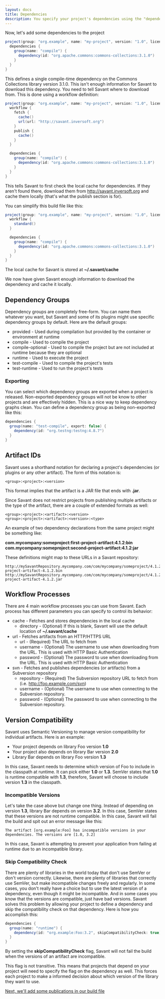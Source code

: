 ```yaml
---
layout: docs
title: Dependencies
description: You specify your project's dependencies using the "dependencies" definition in the build file. 
---
```


Now, let's add some dependencies to the project

~~~~ groovy
project(group: "org.example", name: "my-project", version: "1.0", licenses: ["ApacheV2_0"]) {
  dependencies {
    group(name: "compile") {
      dependency(id: "org.apache.commons:commons-collections:3.1.0")
    }
  }
}
~~~~ 

This defines a single compile-time dependency on the Commons Collections library version 3.1.0. This isn't enough information for Savant to download this dependency. You need to tell Savant where to download from. This is done using a workflow definition:

~~~~ groovy
project(group: "org.example", name: "my-project", version: "1.0", licenses: ["ApacheV2_0"]) {
  workflow {
    fetch {
      cache()
      url(url: "http://savant.inversoft.org")
    }
    publish {
      cache()
    }
  }

  dependencies {
    group(name: "compile") {
      dependency(id: "org.apache.commons:commons-collections:3.1.0")
    }
  }
}
~~~~ 

This tells Savant to first check the local cache for dependencies. If they aren't found there, download them from http://savant.inversoft.org and cache them locally (that's what the publish section is for).

You can simplify this build file like this:

~~~~ groovy
project(group: "org.example", name: "my-project", version: "1.0", licenses: ["ApacheV2_0"]) {
  workflow {
    standard()
  }

  dependencies {
    group(name: "compile") {
      dependency(id: "org.apache.commons:commons-collections:3.1.0")
    }
  }
}
~~~~ 

The local cache for Savant is stored at **~/.savant/cache**

We now have given Savant enough information to download the dependency and cache it locally.


## Dependency Groups

Dependency groups are completely free-form. You can name them whatever you want, but Savant and some of its plugins might use specific dependency groups by default. Here are the default groups:

* provided - Used during compilation but provided by the container or environment at runtime
* compile - Used to compile the project
* compile-optional - Used to compile the project but are not included at runtime because they are optional
* runtime - Used to execute the project
* test-compile - Used to compile the project's tests
* test-runtime - Used to run the project's tests

### Exporting

You can select which dependency groups are exported when a project is released. Non-exported dependency groups will not be know to other projects and are effectively hidden. This is a nice way to keep dependency graphs clean. You can define a dependency group as being non-exported like this:

~~~~ groovy
dependencies {
  group(name: "test-compile", export: false) {
    dependency(id: "org.testng:testng:4.8.7")
  }
}
~~~~ 


## Artifact IDs

Savant uses a shorthand notation for declaring a project's dependencies (or plugins or any other artifact). The form of this notation is:

~~~~ 
<group>:<project>:<version>
~~~~ 

This format implies that the artifact is a JAR file that ends with **.jar**.

Since Savant does not restrict projects from publishing multiple artifacts or the type of the artifact, there are a couple of extended formats as well:

~~~~ 
<group>:<project>:<artifact>:<version>
<group>:<project>:<artifact>:<version>:<type>
~~~~ 

An example of two dependency declarations from the same project might be something like:

**com.mycompany:someproject:first-project-artifact:4.1.2:bin**
**com.mycompany:someproject:second-project-artifact:4.1.2:jar**

These definitions might map to these URLs in a Savant repository:

~~~~ 
http://mySavantRepository.mycompany.com/com/mycompany/someproject/4.1.2/first-project-artifact-4.1.2.bin
http://mySavantRepository.mycompany.com/com/mycompany/someproject/4.1.2/second-project-artifact-4.1.2.jar
~~~~ 


## Workflow Processes

There are 4 main workflow processes you can use from Savant. Each process has different parameters you can specify to control its behavior:

* cache - Fetches and stores dependencies in the local cache
  * directory - (Optional) If this is blank, Savant will use the default location of **~/.savant/cache**
* url - Fetches artifacts from an HTTP/HTTPS URL
  * url - (Required) The URL to fetch from
  * username - (Optional) The username to use when downloading from the URL. This is used with HTTP Basic Authentication
  * password - (Optional) The password to use when downloading from the URL. This is used with HTTP Basic Authentication
* svn - Fetches and publishes dependencies (or artifacts) from a Subversion repository
  * repository - (Required) The Subversion repository URL to fetch from (i.e. http://foo.example.com/svn)
  * username - (Optional) The username to use when connecting to the Subversion repository.
  * password - (Optional) The password to use when connecting to the Subversion repository.


## Version Compatibility

Savant uses Semantic Versioning to manage version compatibility for individual artifacts. Here is an example:

* Your project depends on library Foo version **1.0**
* Your project also depends on library Bar version **2.0**
* Library Bar depends on library Foo version **1.3**

In this case, Savant needs to determine which version of Foo to include in the classpath at runtime. It can pick either **1.0** or **1.3**. SemVer states that **1.0** is runtime compatible with **1.3**, therefore, Savant will choose to include version **1.3** in the classpath.

### Incompatible Versions

Let's take the case above but change one thing. Instead of depending on version **1.3**, library Bar depends on version **3.2**. In this case, SemVer states that these versions are not runtime compatible. In this case, Savant will fail the build and spit out an error message like this:

~~~~ 
The artifact [org.example:Foo] has incompatible versions in your dependencies. The versions are [1.0, 3.2]
~~~~ 

In this case, Savant is attempting to prevent your application from failing at runtime due to an incompatible library.

### Skip Compatibility Check

There are plenty of libraries in the world today that don't use SemVer or don't version correctly. Likewise, there are plenty of libraries that correctly use SemVer, but make incompatible changes freely and regularly. In some cases, you don't really have a choice but to use the latest version of a dependency, even though it might be incompatible. And in some cases you know that the versions are compatible, just have bad versions. Savant solves this problem by allowing your project to define a dependency and skip the compatibility check on that dependency. Here is how you accomplish this:

~~~~ groovy
dependencies {
  group(name: "runtime") {
    dependency(id: "org.example:Foo:3.2", skipCompatibilityCheck: true)
  }
}
~~~~ 

By setting the **skipCompatibilityCheck** flag, Savant will not fail the build when the versions of an artifact are incompatible.

This flag is not transitive. This means that projects that depend on your project will need to specify the flag on the dependency as well. This forces each project to make a informed decision about which version of the library they want to use.

[Next, we'll add some publications in our build file](publications)